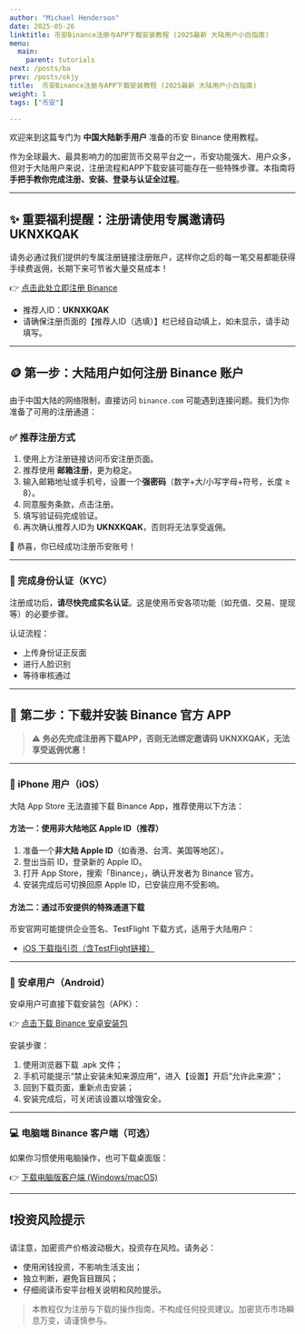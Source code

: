 ```yaml
---
author: "Michael Henderson"
date: 2025-05-26
linktitle: 币安Binance注册与APP下载安装教程 (2025最新 大陆用户小白指南)
menu:
  main:
    parent: tutorials
next: /posts/ba
prev: /posts/okjy
title:  币安Binance注册与APP下载安装教程 (2025最新 大陆用户小白指南)
weight: 1
tags: ["币安"]

---
```


欢迎来到这篇专门为 **中国大陆新手用户** 准备的币安 Binance 使用教程。

作为全球最大、最具影响力的加密货币交易平台之一，币安功能强大、用户众多，但对于大陆用户来说，注册流程和APP下载安装可能存在一些特殊步骤。本指南将 **手把手教你完成注册、安装、登录与认证全过程**。

---

## ✨ 重要福利提醒：注册请使用专属邀请码 UKNXKQAK

请务必通过我们提供的专属注册链接注册账户，这样你之后的每一笔交易都能获得手续费返佣，长期下来可节省大量交易成本！

👉 [点击此处立即注册 Binance](https://www.binance.com/join?ref=UKNXKQAK)

- 推荐人ID：**UKNXKQAK**
- 请确保注册页面的【推荐人ID（选填）】栏已经自动填上，如未显示，请手动填写。

---

## 🪙 第一步：大陆用户如何注册 Binance 账户

由于中国大陆的网络限制，直接访问 `binance.com` 可能遇到连接问题。我们为你准备了可用的注册通道：

### ✅ 推荐注册方式

1. 使用上方注册链接访问币安注册页面。
2. 推荐使用 **邮箱注册**，更为稳定。
3. 输入邮箱地址或手机号，设置一个**强密码**（数字+大/小写字母+符号，长度 ≥ 8）。
4. 同意服务条款，点击注册。
5. 填写验证码完成验证。
6. 再次确认推荐人ID为 **UKNXKQAK**，否则将无法享受返佣。

🎉 恭喜，你已经成功注册币安账号！

---

### 🔐 完成身份认证（KYC）

注册成功后，**请尽快完成实名认证**。这是使用币安各项功能（如充值、交易、提现等）的必要步骤。

认证流程：
- 上传身份证正反面
- 进行人脸识别
- 等待审核通过

---

## 📲 第二步：下载并安装 Binance 官方 APP

> ⚠️ **务必先完成注册再下载APP，否则无法绑定邀请码 UKNXKQAK，无法享受返佣优惠！**

---

### 🍎 iPhone 用户（iOS）

大陆 App Store 无法直接下载 Binance App，推荐使用以下方法：

#### 方法一：使用非大陆地区 Apple ID（推荐）

1. 准备一个**非大陆 Apple ID**（如香港、台湾、美国等地区）。
2. 登出当前 ID，登录新的 Apple ID。
3. 打开 App Store，搜索「Binance」，确认开发者为 Binance 官方。
4. 安装完成后可切换回原 Apple ID，已安装应用不受影响。

#### 方法二：通过币安提供的特殊通道下载

币安官网可能提供企业签名、TestFlight 下载方式，适用于大陆用户：

- [iOS 下载指引页（含TestFlight链接）](https://www.marketwebb.io/download-guide?hl=zh-CN)

---

### 🤖 安卓用户（Android）

安卓用户可直接下载安装包（APK）：

👉 [点击下载 Binance 安卓安装包](https://download.mp3web.ac/pack/BNApp_00000058.apk)

安装步骤：

1. 使用浏览器下载 .apk 文件；
2. 手机可能提示“禁止安装未知来源应用”，进入【设置】开启“允许此来源”；
3. 回到下载页面，重新点击安装；
4. 安装完成后，可关闭该设置以增强安全。

---

### 💻 电脑端 Binance 客户端（可选）

如果你习惯使用电脑操作，也可下载桌面版：

👉 [下载电脑版客户端 (Windows/macOS)](https://www.binance.com/zh-CN/download?pageType=normal)

---

## ❗️投资风险提示

请注意，加密资产价格波动极大，投资存在风险。请务必：

- 使用闲钱投资，不影响生活支出；
- 独立判断，避免盲目跟风；
- 仔细阅读币安平台相关说明和风险提示。

> 本教程仅为注册与下载的操作指南，不构成任何投资建议。加密货币市场瞬息万变，请谨慎参与。
